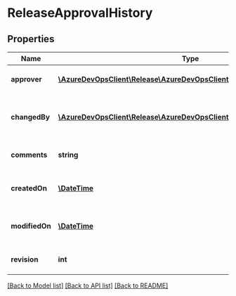 # ReleaseApprovalHistory

## Properties
Name | Type | Description | Notes
------------ | ------------- | ------------- | -------------
**approver** | [**\AzureDevOpsClient\Release\AzureDevOpsClient\Release\Model\IdentityRef**](IdentityRef.md) | Identity of the approver. | [optional] 
**changedBy** | [**\AzureDevOpsClient\Release\AzureDevOpsClient\Release\Model\IdentityRef**](IdentityRef.md) | Identity of the object who changed approval. | [optional] 
**comments** | **string** | Approval history comments. | [optional] 
**createdOn** | [**\DateTime**](\DateTime.md) | Time when this approval created. | [optional] 
**modifiedOn** | [**\DateTime**](\DateTime.md) | Time when this approval modified. | [optional] 
**revision** | **int** | Approval history revision. | [optional] 

[[Back to Model list]](../README.md#documentation-for-models) [[Back to API list]](../README.md#documentation-for-api-endpoints) [[Back to README]](../README.md)


